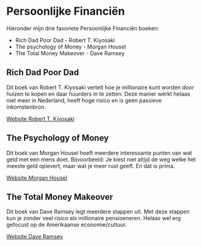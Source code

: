 # Persoonlijke Financiën

Hieronder mijn drie favoriete Persoonlijke Financiën boeken:

- Rich Dad Poor Dad - Robert T. Kiyosaki
- The psychology of Money - Morgan Housel
- The Total Money Makeover - Dave Ramsey

## Rich Dad Poor Dad

Dit boek van Robert T. Kiyosaki vertelt hoe je millionaire kunt worden door huizen te kopen en daar huurders in te zetten. 
Deze manier werkt helaas niet meer in Nederland, heeft hoge risico en is geen passieve inkomstenbron.

[Website Robert T. Kiyosaki](https://www.richdad.com/)

## The Psychology of Money

Dit boek van Morgan Housel heeft meerdere interessante punten van wat geld met een mens doet. 
Bijvoorbeeld: Je kiest niet altijd de weg welke het meeste geld oplevert, maar wat je meer rust geeft. En dat is prima.

[Website Morgan Housel](https://www.morganhousel.com/)

## The Total Money Makeover

Dit boek van Dave Ramsey legt meerdere stappen uit. Met deze stappen kun je
zonder veel risico als millionaire pensioeneren.
Helaas wel erg gefocust op de Amerikaanse economie/cultuur.

[Website Dave Ramsey](https://www.ramseysolutions.com/)